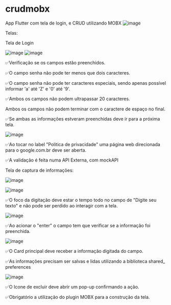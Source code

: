 # crudmobx


App Flutter com tela de login, e CRUD utilizando MOBX
![image](https://github.com/mabi00/flutter-crudmobx/assets/86784908/3f7abc91-3e7d-4f88-abe5-fb8e689085d3)

Telas:

Tela de Login

![image](https://github.com/mabi00/flutter-crudmobx/assets/86784908/d2ba4911-28b1-4ec8-bdd5-f43fc22763bd)
![image](https://github.com/mabi00/flutter-crudmobx/assets/86784908/39794525-36cb-4f3a-a51d-6094b952cea1)

✅Verificação se os campos estão preenchidos.

✅O campo senha não pode ter menos que dois caracteres.

✅O campo senha não pode ter caracteres especiais, sendo apenas possível
informar 'a' até 'Z' e '0' até '9'.

✅Ambos os campos não podem ultrapassar 20 caracteres.

Ambos os campos não podem terminar com o caractere de espaço no final.

✅Se ambas as informações estveram preenchidas deve ir para a próxima tela.

![image](https://github.com/mabi00/flutter-crudmobx/assets/86784908/a231eb18-6657-4bbe-90e5-69d31a5924f1)

✅Ao tocar no label "Politica de privacidade" uma página web direcionada para o
google.com.br deve ser aberta.


✅A validação é feita numa API Externa, com mockAPI


Tela de captura de informações:


![image](https://github.com/mabi00/flutter-crudmobx/assets/86784908/763b33b3-7fd2-4f0a-9986-7915bd927bcf)


![image](https://github.com/mabi00/flutter-crudmobx/assets/86784908/01b4e064-5166-4ec1-8101-f4ced7eaf73a)


✅O foco da digitação deve estar o tempo todo no campo de "Digite seu texto" e não pode
ser perdido ao interagir com a tela.


![image](https://github.com/mabi00/flutter-crudmobx/assets/86784908/3d5a780d-a801-47e7-ad5d-d2855f51ec64)

✅Ao acionar o "enter" o campo tem que verificar se a informação foi preenchida.

![image](https://github.com/mabi00/flutter-crudmobx/assets/86784908/3f31c805-c48f-4134-a7cd-1de5604837f5)

✅O Card principal deve receber a informação digitada do campo.

✅As informações precisam ser salvas e lidas utilizando a biblioteca shared_ preferences

![image](https://github.com/mabi00/flutter-crudmobx/assets/86784908/5e896403-2c85-46f4-a105-219ff41c553a)

✅O Icone de excluir deve abrir um pop-up confirmando a ação.

✅Obrigatório a utilização do plugin MOBX para a construção da tela.
